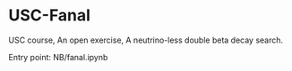 # USC-Fanal
USC course, An open exercise, A neutrino-less double beta decay search.

Entry point: NB/fanal.ipynb
